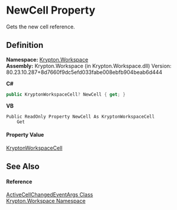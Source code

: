 # NewCell Property


Gets the new cell reference.



## Definition
**Namespace:** <a href="0dbf488f-9676-a1e5-a949-1b4bcea03d52.md">Krypton.Workspace</a>  
**Assembly:** Krypton.Workspace (in Krypton.Workspace.dll) Version: 80.23.10.287+8d7660f9dc5efd033fabe008ebfb904beab6d444

**C#**
``` C#
public KryptonWorkspaceCell? NewCell { get; }
```
**VB**
``` VB
Public ReadOnly Property NewCell As KryptonWorkspaceCell
	Get
```



#### Property Value
<a href="b97e121c-fcc0-2249-475a-015f2aa73754.md">KryptonWorkspaceCell</a>

## See Also


#### Reference
<a href="c92ccd11-90fc-4823-0833-703a832ec1e3.md">ActiveCellChangedEventArgs Class</a>  
<a href="0dbf488f-9676-a1e5-a949-1b4bcea03d52.md">Krypton.Workspace Namespace</a>  

